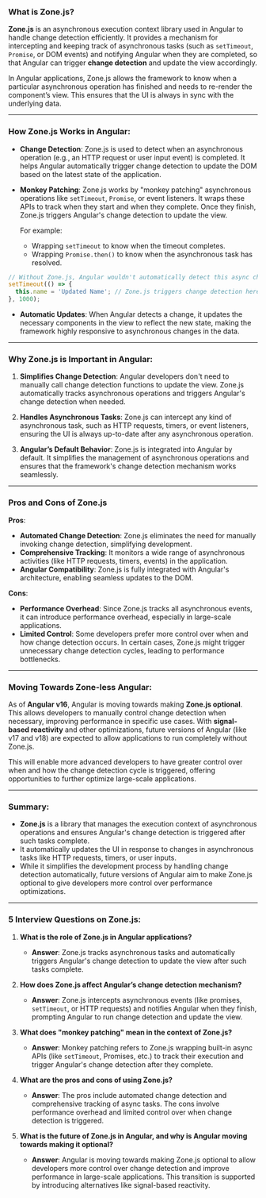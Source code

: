 ### What is **Zone.js**?

**Zone.js** is an asynchronous execution context library used in Angular to handle change detection efficiently. It provides a mechanism for intercepting and keeping track of asynchronous tasks (such as `setTimeout`, `Promise`, or DOM events) and notifying Angular when they are completed, so that Angular can trigger **change detection** and update the view accordingly.

In Angular applications, Zone.js allows the framework to know when a particular asynchronous operation has finished and needs to re-render the component’s view. This ensures that the UI is always in sync with the underlying data.

---

### How Zone.js Works in Angular:

- **Change Detection**: Zone.js is used to detect when an asynchronous operation (e.g., an HTTP request or user input event) is completed. It helps Angular automatically trigger change detection to update the DOM based on the latest state of the application.
  
- **Monkey Patching**: Zone.js works by "monkey patching" asynchronous operations like `setTimeout`, `Promise`, or event listeners. It wraps these APIs to track when they start and when they complete. Once they finish, Zone.js triggers Angular's change detection to update the view.
  
  For example:
  - Wrapping `setTimeout` to know when the timeout completes.
  - Wrapping `Promise.then()` to know when the asynchronous task has resolved.

```javascript
// Without Zone.js, Angular wouldn't automatically detect this async change
setTimeout(() => {
  this.name = 'Updated Name'; // Zone.js triggers change detection here
}, 1000);
```

- **Automatic Updates**: When Angular detects a change, it updates the necessary components in the view to reflect the new state, making the framework highly responsive to asynchronous changes in the data.

---

### Why Zone.js is Important in Angular:

1. **Simplifies Change Detection**: Angular developers don't need to manually call change detection functions to update the view. Zone.js automatically tracks asynchronous operations and triggers Angular's change detection when needed.
  
2. **Handles Asynchronous Tasks**: Zone.js can intercept any kind of asynchronous task, such as HTTP requests, timers, or event listeners, ensuring the UI is always up-to-date after any asynchronous operation.

3. **Angular’s Default Behavior**: Zone.js is integrated into Angular by default. It simplifies the management of asynchronous operations and ensures that the framework's change detection mechanism works seamlessly.

---

### Pros and Cons of Zone.js

**Pros**:
- **Automated Change Detection**: Zone.js eliminates the need for manually invoking change detection, simplifying development.
- **Comprehensive Tracking**: It monitors a wide range of asynchronous activities (like HTTP requests, timers, events) in the application.
- **Angular Compatibility**: Zone.js is fully integrated with Angular's architecture, enabling seamless updates to the DOM.

**Cons**:
- **Performance Overhead**: Since Zone.js tracks all asynchronous events, it can introduce performance overhead, especially in large-scale applications.
- **Limited Control**: Some developers prefer more control over when and how change detection occurs. In certain cases, Zone.js might trigger unnecessary change detection cycles, leading to performance bottlenecks.

---

### Moving Towards Zone-less Angular:
As of **Angular v16**, Angular is moving towards making **Zone.js optional**. This allows developers to manually control change detection when necessary, improving performance in specific use cases. With **signal-based reactivity** and other optimizations, future versions of Angular (like v17 and v18) are expected to allow applications to run completely without Zone.js.

This will enable more advanced developers to have greater control over when and how the change detection cycle is triggered, offering opportunities to further optimize large-scale applications.

---

### Summary:

- **Zone.js** is a library that manages the execution context of asynchronous operations and ensures Angular's change detection is triggered after such tasks complete.
- It automatically updates the UI in response to changes in asynchronous tasks like HTTP requests, timers, or user inputs.
- While it simplifies the development process by handling change detection automatically, future versions of Angular aim to make Zone.js optional to give developers more control over performance optimizations.

---

### 5 Interview Questions on Zone.js:

1. **What is the role of Zone.js in Angular applications?**
   - **Answer**: Zone.js tracks asynchronous tasks and automatically triggers Angular's change detection to update the view after such tasks complete.

2. **How does Zone.js affect Angular’s change detection mechanism?**
   - **Answer**: Zone.js intercepts asynchronous events (like promises, `setTimeout`, or HTTP requests) and notifies Angular when they finish, prompting Angular to run change detection and update the view.

3. **What does "monkey patching" mean in the context of Zone.js?**
   - **Answer**: Monkey patching refers to Zone.js wrapping built-in async APIs (like `setTimeout`, Promises, etc.) to track their execution and trigger Angular's change detection after they complete.

4. **What are the pros and cons of using Zone.js?**
   - **Answer**: The pros include automated change detection and comprehensive tracking of async tasks. The cons involve performance overhead and limited control over when change detection is triggered.

5. **What is the future of Zone.js in Angular, and why is Angular moving towards making it optional?**
   - **Answer**: Angular is moving towards making Zone.js optional to allow developers more control over change detection and improve performance in large-scale applications. This transition is supported by introducing alternatives like signal-based reactivity.
